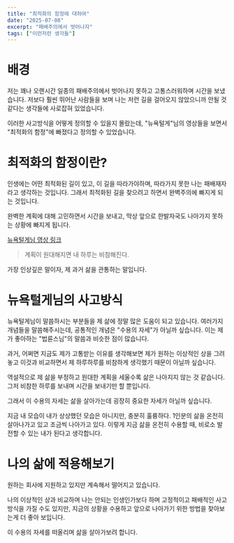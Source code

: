 ```yaml
---
title: "최적화의 함정에 대하여"
date: "2025-07-08"
excerpt: "패배주의에서 벗어나자"
tags: ["이런저런 생각들"]
---
```


# 배경

저는 꽤나 오랜시간 일종의 패배주의에서 벗어나지 못하고 고통스러워하며 시간을 보냈습니다.
저보다 훨씬 뛰어난 사람들을 보며 나는 저런 길을 걸어오지 않았으니까 안될 것 같다는 생각들에 사로잡혀 있었습니다.

이러한 사고방식을 어떻게 정의할 수 있을지 몰랐는데, "뉴욕털게"님의 영상들을 보면서 "최적화의 함정"에 빠졌다고 정의할 수 있었습니다.

# 최적화의 함정이란?

인생에는 어떤 최적화된 길이 있고, 이 길을 따라가야하며, 따라가지 못한 나는 패배재자라고 생각하는 것입니다.
그래서 최적화된 길을 찾으려고 하면서 완벽주의에 빠지게 되는 것입니다.

완벽한 계획에 대해 고민하면서 시간을 보내고, 막상 앞으로 한발자국도 나아가지 못하는 상황에 빠지게 됩니다.

[뉴욕털게님 영상 링크](https://www.youtube.com/watch?v=aB58_Z7ShT4)

>계획이 원대해지면 내 하루는 비참해진다.

가장 인상깊은 말이자, 제 과거 삶을 관통하는 말입니다.

# 뉴욕털게님의 사고방식

뉴욕털게님이 말씀하시는 부분들을 제 삶에 정말 많은 도움이 되고 있습니다.
여러가지 개념들을 말씀해주시는데, 공통적인 개념은 "수용의 자세"가 아닐까 싶습니다.
이는 제가 좋아하는 "법륜스님"의 말씀과 비슷한 점이 많습니다.

과거, 어쩌면 지금도 제가 고통받는 이유를 생각해보면 제가 원하는 이상적인 상을 그려놓고 이것과 비교하면서 제 하루하루를 비참하게 생각했기 때문이 아닐까 싶습니다.

역설적으로 제 삶을 부정하고 원대한 계획을 세울수록 삶은 나아지지 않는 것 같습니다.
그저 비참한 하루를 보내며 시간을 보내기만 할 뿐입니다.

그래서 이 수용의 자세는 삶을 살아가는데 굉장히 중요한 자세가 아닐까 싶습니다.

지금 내 모습이 내가 상상했던 모습은 아니지만, 충분히 훌륭하다.
1인분의 삶을 온전히 살아나가고 있고 조금씩 나아가고 있다.
이렇게 지금 삶을 온전히 수용할 때, 비로소 발전할 수 있는 내가 된다고 생각합니다.

# 나의 삶에 적용해보기

원하는 회사에 지원하고 있지만 계속해서 떨어지고 있습니다.

나의 이상적인 상과 비교하며 나는 안되는 인생인가보다 하며 고정적이고 패배적인 사고방식을 가질 수도 있지만,
지금의 상황을 수용하고 앞으로 나아가기 위한 방법을 찾아보는게 더 좋아 보입니다.

이 수용의 자세를 떠올리며 삶을 살아가보려 합니다.